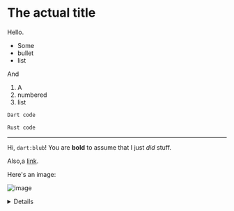 # The actual title

Hello.

- Some
- bullet
- list

And

1. A
2. numbered
3. list

```dart
Dart code
```

```rust
Rust code
```

---

Hi, `dart:blub`! You are **bold** to assume that I just _did_ stuff.

Also,a [link](https://example.com).

Here's an image:

![image](https://cataas.com/cat)

<details>
Raw html?
</details>
